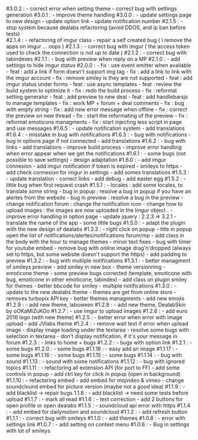 #3.0.2 :
    - correct error when setting theme
    - correct bug with settings generation
#3.0.1 :
    - improve theme handling 
#3.0.0 :
    - update settings page to new design
    - update option link
    - update notification number
#2.1.5 :
    - stop system because dealabs refactoring (avoid DDOS, and ip ban before tests)   
#2.1.4 : 
    - refactoring of imgur class
    - repair a self created bug ( I remove the apps on imgur ... oops )
#2.1.3 :
    - correct bug with imgur ( the access token used to check the connection is not up to date )
#2.1.2 :
    - correct bug with tabindexes
#2.1.1 : 
    - bug with preview when reply on a MP
#2.1.0 : 
    - add settings to hide imgur status
#2.0.0 :
    - fix : use event emitter when available
    - feat : add a link if form doesn't support img tag
    - fix : add a link to link with the imgur account
    - fix : remove smiley is they are not supported
    - feat : add imgur status under forms
    - feat  : use async templates
    - feat : review the build system to optimize it
    - fix : redo the build process
    - fix : reformat setting generator
    - feat : add preview to new deal
    - feat : add handlebarsjs to manage templates
    - fix : work MP + forum + deal comments
    - fix : bug with empty string
    - fix : add new error message when offline
    - fix : correct the preview on new thread
    - fix : start the reformating of the preview
    - fix : reformat emoticons managments
    - fix : start injecting less script in page and use messages
#1.6.5 :
    - update notification system
    - add translations
#1.6.4 :
    - misstake in bug with notifications
#1.6.3 : 
    - bug with notifications
    - bug in options page if not connected
    - add translations
#1.6.2 :
    - bug with links
    - add translations
    - improve build process
    - improve error handling when error appear when we get the notifications
#1.6.1 : 
    - some bugs (not possible to save settings)
    - design adaptation
#1.6.0 :
    - add imgur connexion
    - add imgur notification if token is expired
    - smileys to https
    - add check connexion for imgur in settings
    - add somes translations
#1.5.3 : 
    - update translation 
    - correct links
    - add debug 
    - add easter egg
#1.5.2 : 
    - little bug when first request crash
#1.5.1 : 
    - locales : add some locales, to translate some string
    - bug in popup : resolve a bug in popup if you have an alertes from the website
    - bug in preview : resolve a bug in the preview
    - change notification forum : change the notification icon
    - change how to upload images : the images are now uploaded in the Imgur object .
    - improve error handling in option page
    - update jquery : 2.2.3 => 3.2.1
    - translate the name of the app
    - some little bugs
#1.5.0 : 
    - adapt the plugin with the new design of dealabs
#1.3.3 : 
    - right click on popup 
    - title in popup open the list of notifications/alertes/notifications forum/mp
    - add class in the body with the hour to manage themes
    - minor text fixes
    - bug with timer for youtube embed
    - remove bug with online image drag'n'dropped (always set to https, but some website doesn't support the https)
    - add padding to preview
#1.3.2 : 
    - bug with mutliple notifications
#1.3.1 : 
    - better managment of smileys preview
    - add smiley in new box
    - theme versionning
    - emoticone theme
    - some preview bugs corrected (template, emoticone with bug, emoticone in other emoticone, tabindex)
    - add class on plugin smiley for themes
    - better bbcode for smiley
    - multiple notifications
#1.3.0 : 
    - update to the new dealabs theme
    - themes are get from online store
    - removes turbopix API key
    - better themes managments
    - add new emojis
#1.2.9 : 
    - add new theme, laboween
#1.2.8 : 
    - add new theme, DealabSkin by oOKaMiZuKOo
#1.2.7 : 
    - use imgur to upload images
#1.2.6 :
    - add euro 2016 logo (with new theme)
#1.2.5 :
    - better error when error with image upload
    - add JVlabs theme
#1.2.4 :
    - remove wait text if error when upload image
    - display image loading under the textarea
    - resolve some bugs with selection in textarea
    - don't display notification, if it's your message in forum
#1.2.3 :
    - links to home + bugs
#1.2.2 :
    - bugs with option link
#1.2.1 :
    - some bugs
#1.2.0 :
    - some bugs
#1.1.18 :
    - easy add an image
#1.1.17 :
    - some bugs
#1.1.16 :
    - some bugs
#1.1.15 :
    - some bugs
#1.1.14 :
    - bug with sound
#1.1.13 :
    - sound with some notifications
#1.1.12 :
    - bug with ignored topics
#1.1.11 :
    - refactoring all extension API (for port to FF)
    - add some controls in popup
    - add ctrl key for click in popup (open in background)
#1.1.10 :
    - refactoring embed
    - add embed for mojvideo & vimeo
    - change soundclound embed for picture version (maybe not a good idea)
#1.1.9 :
    - add blacklist -> repair bugs
 1.1.8 :
    - add blacklist -> need some tests before upload
#1.1.7 :
    - mark all read
#1.1.6 :
    - text correction
    - add 2 buttons for open profile or open dealabs
#1.1.5 :
    - soundcloud api error with https
#1.1.4 :
    - add embed for dailymotion and  soundcloud
#1.1.2 :
    - add refresh button
#1.1.1 :
    - correct bug with smileys
#1.1.0 :
    - add themes
#1.0.8 :
    - error with settings link
#1.0.7 :
    - add setting on context menu
#1.0.6 :
    - Bug in settings with lot of smileys
